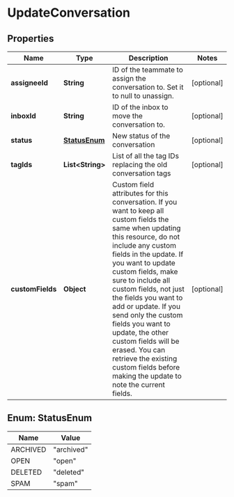 

# UpdateConversation


## Properties

| Name | Type | Description | Notes |
|------------ | ------------- | ------------- | -------------|
|**assigneeId** | **String** | ID of the teammate to assign the conversation to. Set it to null to unassign. |  [optional] |
|**inboxId** | **String** | ID of the inbox to move the conversation to. |  [optional] |
|**status** | [**StatusEnum**](#StatusEnum) | New status of the conversation |  [optional] |
|**tagIds** | **List&lt;String&gt;** | List of all the tag IDs replacing the old conversation tags |  [optional] |
|**customFields** | **Object** | Custom field attributes for this conversation. If you want to keep all custom fields the same when updating this resource, do not include any custom fields in the update. If you want to update custom fields, make sure to include all custom fields, not just the fields you want to add or update. If you send only the custom fields you want to update, the other custom fields will be erased. You can retrieve the existing custom fields before making the update to note the current fields. |  [optional] |



## Enum: StatusEnum

| Name | Value |
|---- | -----|
| ARCHIVED | &quot;archived&quot; |
| OPEN | &quot;open&quot; |
| DELETED | &quot;deleted&quot; |
| SPAM | &quot;spam&quot; |



